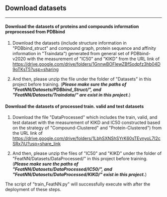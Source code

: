 ## Download datasets

-------------

#### Download the datasets of proteins and compounds information preprocessed from PDBbind

1) Download the datasets (include structure information in "PDBbind_struct" and compound graph, 
protein sequence and affinity information in "Traindata") generated from general set of PDBbind-v2020 with the measurement of "IC50" and "KIKD" from the URL link of 
<https://drive.google.com/drive/folders/1GnnwBOFlewZBfSodpfz3hb04D9oTKsT5?usp=sharing>

2) And then, please unzip the file under the folder of "Datasets" in this project before training. 
(***Please make sure the paths of "FeatNN/Datasets/PDBbind_Struct/", and "FeatNN/Datasets/Traindata/" are exist in this project.***)


#### Download the datasets of processed train. valid and test datasets

1) Download the file "DataProcessed" which includes the train, valid, and test dataset with the measurement of KIKD 
and IC50 constructed based on the strategy of "Compound-Clustered" and "Protein-Clustered") from the URL link of 
<https://drive.google.com/drive/folders/1LbhSXNShSYrK60sTEvnyoL7I2cSRx7iU?usp=share_link>

2) And then, please unzip the files of "IC50" and "KIKD" under the folder of "FeatNN/Datasets/DataProcessed/" in this project before training. 
(***Please make sure the paths of "FeatNN/Datasets/DataProcessed/IC50/", and "FeatNN/Datasets/DataProcessed/KIKD/" exist in this project.***)


The script of "train_FeatNN.py" will successfully execute with after the deployment of these steps.
